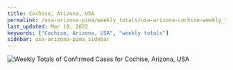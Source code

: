 ```yaml
---
title: Cochise, Arizona, USA
permalink: /usa-arizona-pima/weekly_totals/usa-arizona-cochise-weekly_totals.html
last_updated: Mar 19, 2022
keywords: ["Cochise, Arizona, USA", "weekly totals"]
sidebar: usa-arizona-pima_sidebar
---
```


![Weekly Totals of Confirmed Cases for Cochise, Arizona, USA](/covid_tracker/images/graphs/usa-arizona-cochise-weekly_totals_graph.png)

